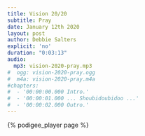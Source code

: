 ```yaml
---
title: Vision 20/20
subtitle: Pray
date: January 12th 2020
layout: post
author: Debbie Salters
explicit: 'no'
duration: "0:03:13"
audio:
  mp3: vision-2020-pray.mp3
#  ogg: vision-2020-pray.ogg
#  m4a: vision-2020-pray.m4a
#chapters:
#  - '00:00:00.000 Intro.'
#  - '00:00:01.000 ... Shoubidoubidoo ...'
#  - '00:00:02.000 Outro.'
---
```


{% podigee_player page %}
